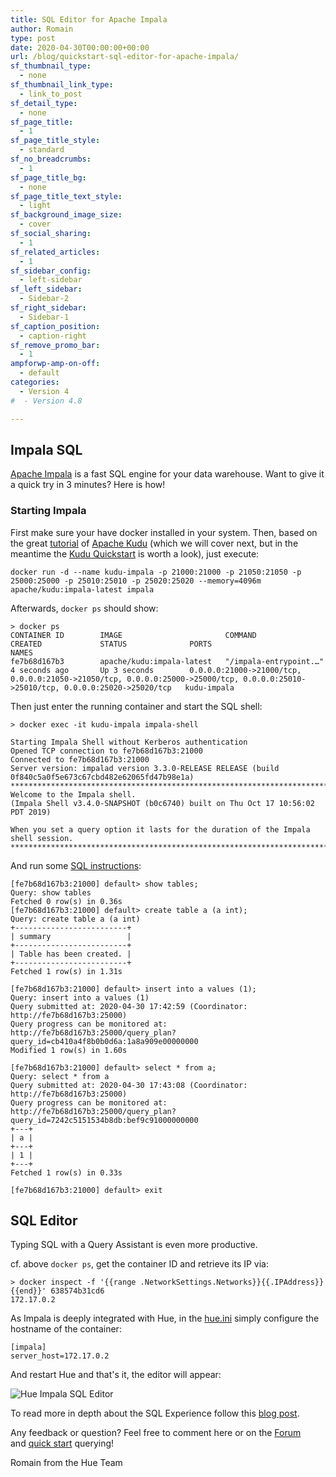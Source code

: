 ```yaml
---
title: SQL Editor for Apache Impala
author: Romain
type: post
date: 2020-04-30T00:00:00+00:00
url: /blog/quickstart-sql-editor-for-apache-impala/
sf_thumbnail_type:
  - none
sf_thumbnail_link_type:
  - link_to_post
sf_detail_type:
  - none
sf_page_title:
  - 1
sf_page_title_style:
  - standard
sf_no_breadcrumbs:
  - 1
sf_page_title_bg:
  - none
sf_page_title_text_style:
  - light
sf_background_image_size:
  - cover
sf_social_sharing:
  - 1
sf_related_articles:
  - 1
sf_sidebar_config:
  - left-sidebar
sf_left_sidebar:
  - Sidebar-2
sf_right_sidebar:
  - Sidebar-1
sf_caption_position:
  - caption-right
sf_remove_promo_bar:
  - 1
ampforwp-amp-on-off:
  - default
categories:
  - Version 4
#  - Version 4.8

---
```


## Impala SQL

[Apache Impala](https://impala.apache.org/) is a fast SQL engine for your data warehouse. Want to give it a quick try in 3 minutes? Here is how!

### Starting Impala

First make sure your have docker installed in your system. Then, based on the great [tutorial](https://github.com/apache/kudu/tree/master/examples/quickstart/impala) of [Apache Kudu](https://kudu.apache.org/) (which we will cover next, but in the meantime the [Kudu Quickstart](https://kudu.apache.org/docs/quickstart.html) is worth a look), just execute:

    docker run -d --name kudu-impala -p 21000:21000 -p 21050:21050 -p 25000:25000 -p 25010:25010 -p 25020:25020 --memory=4096m apache/kudu:impala-latest impala

Afterwards, `docker ps` should show:

    > docker ps
    CONTAINER ID        IMAGE                       COMMAND                  CREATED             STATUS              PORTS                                                                                                                              NAMES
    fe7b68d167b3        apache/kudu:impala-latest   "/impala-entrypoint.…"   4 seconds ago       Up 3 seconds        0.0.0.0:21000->21000/tcp, 0.0.0.0:21050->21050/tcp, 0.0.0.0:25000->25000/tcp, 0.0.0.0:25010->25010/tcp, 0.0.0.0:25020->25020/tcp   kudu-impala

Then just enter the running container and start the SQL shell:

    > docker exec -it kudu-impala impala-shell

    Starting Impala Shell without Kerberos authentication
    Opened TCP connection to fe7b68d167b3:21000
    Connected to fe7b68d167b3:21000
    Server version: impalad version 3.3.0-RELEASE RELEASE (build 0f840c5a0f5e673c67cbd482e62065fd47b98e1a)
    ***********************************************************************************
    Welcome to the Impala shell.
    (Impala Shell v3.4.0-SNAPSHOT (b0c6740) built on Thu Oct 17 10:56:02 PDT 2019)

    When you set a query option it lasts for the duration of the Impala shell session.
    ***********************************************************************************

And run some [SQL instructions](https://impala.apache.org/docs/build/html/topics/impala_langref.html):

    [fe7b68d167b3:21000] default> show tables;
    Query: show tables
    Fetched 0 row(s) in 0.36s
    [fe7b68d167b3:21000] default> create table a (a int);
    Query: create table a (a int)
    +-------------------------+
    | summary                 |
    +-------------------------+
    | Table has been created. |
    +-------------------------+
    Fetched 1 row(s) in 1.31s

    [fe7b68d167b3:21000] default> insert into a values (1);
    Query: insert into a values (1)
    Query submitted at: 2020-04-30 17:42:59 (Coordinator: http://fe7b68d167b3:25000)
    Query progress can be monitored at: http://fe7b68d167b3:25000/query_plan?query_id=cb410a4f8b0b0d6a:1a8a909e00000000
    Modified 1 row(s) in 1.60s

    [fe7b68d167b3:21000] default> select * from a;
    Query: select * from a
    Query submitted at: 2020-04-30 17:43:08 (Coordinator: http://fe7b68d167b3:25000)
    Query progress can be monitored at: http://fe7b68d167b3:25000/query_plan?query_id=7242c5151534b8db:bef9c91000000000
    +---+
    | a |
    +---+
    | 1 |
    +---+
    Fetched 1 row(s) in 0.33s

    [fe7b68d167b3:21000] default> exit

## SQL Editor

Typing SQL with a Query Assistant is even more productive.

 cf. above `docker ps`, get the container ID and retrieve its IP via:

    > docker inspect -f '{{range .NetworkSettings.Networks}}{{.IPAddress}}{{end}}' 638574b31cd6
    172.17.0.2

As Impala is deeply integrated with Hue, in the [hue.ini](https://docs.gethue.com/administrator/configuration/) simply configure the hostname of the container:

    [impala]
    server_host=172.17.0.2

And restart Hue and that's it, the editor will appear:

![Hue Impala SQL Editor](https://cdn.gethue.com/uploads/2020/04/hue-4.7.png)


To read more in depth about the SQL Experience follow this [blog post](/blog/2020-02-10-sql-query-experience-of-your-cloud-data-warehouse/).


Any feedback or question? Feel free to comment here or on the <a href="https://discourse.gethue.com/">Forum</a> and <a href="https://docs.gethue.com/quickstart/">quick start</a> querying!


Romain from the Hue Team

